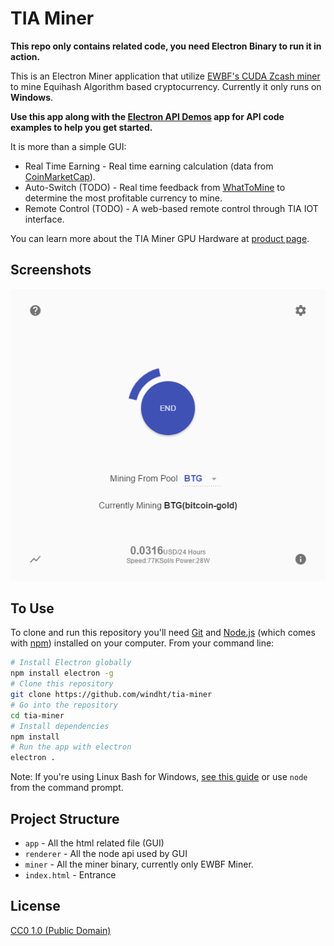 # TIA Miner

**This repo only contains related code, you need Electron Binary to run it in action.**

This is an Electron Miner application that utilize [EWBF's CUDA Zcash miner](https://bitcointalk.org/index.php?topic=1707546.0) to mine Equihash Algorithm based cryptocurrency. Currently it only runs on **Windows**.

**Use this app along with the [Electron API Demos](http://electron.atom.io/#get-started) app for API code examples to help you get started.**

It is more than a simple GUI:

- Real Time Earning - Real time earning calculation (data from [CoinMarketCap](https://coinmarketcap.com/)).
- Auto-Switch (TODO) - Real time feedback from [WhatToMine](https://whattomine.com/) to determine the most profitable currency to mine.
- Remote Control (TODO) - A web-based remote control through TIA IOT interface.

You can learn more about the TIA Miner GPU Hardware at [product page](https://thebuilder.hk/tia-miner/).

## Screenshots
![TIA-Miner](https://raw.githubusercontent.com/windht/tia-miner/master/miner.png)

## To Use

To clone and run this repository you'll need [Git](https://git-scm.com) and [Node.js](https://nodejs.org/en/download/) (which comes with [npm](http://npmjs.com)) installed on your computer. From your command line:

```bash
# Install Electron globally
npm install electron -g
# Clone this repository
git clone https://github.com/windht/tia-miner
# Go into the repository
cd tia-miner
# Install dependencies
npm install 
# Run the app with electron
electron .
```

Note: If you're using Linux Bash for Windows, [see this guide](https://www.howtogeek.com/261575/how-to-run-graphical-linux-desktop-applications-from-windows-10s-bash-shell/) or use `node` from the command prompt.

## Project Structure

- `app` - All the html related file (GUI)
- `renderer` - All the node api used by GUI
- `miner` - All the miner binary, currently only EWBF Miner.
- `index.html` - Entrance

## License

[CC0 1.0 (Public Domain)](LICENSE.md)
